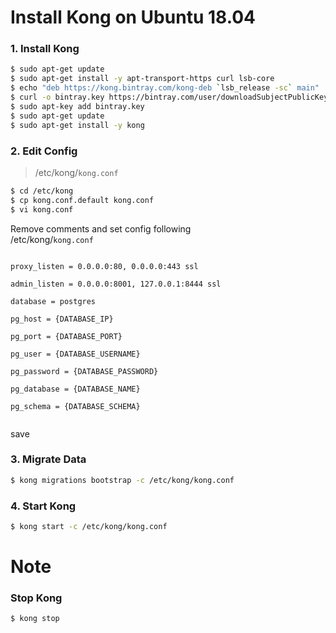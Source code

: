 # Install Kong on Ubuntu 18.04

### 1. Install Kong
```sh
$ sudo apt-get update
$ sudo apt-get install -y apt-transport-https curl lsb-core
$ echo "deb https://kong.bintray.com/kong-deb `lsb_release -sc` main" | sudo tee -a /etc/apt/sources.list
$ curl -o bintray.key https://bintray.com/user/downloadSubjectPublicKey?username=bintray
$ sudo apt-key add bintray.key
$ sudo apt-get update
$ sudo apt-get install -y kong
```

### 2. Edit Config 

> /etc/kong/`kong.conf`
```sh
$ cd /etc/kong
$ cp kong.conf.default kong.conf
$ vi kong.conf  
```
Remove comments and set config following    
/etc/kong/`kong.conf`    
```properties  

proxy_listen = 0.0.0.0:80, 0.0.0.0:443 ssl

admin_listen = 0.0.0.0:8001, 127.0.0.1:8444 ssl

database = postgres

pg_host = {DATABASE_IP}

pg_port = {DATABASE_PORT}

pg_user = {DATABASE_USERNAME}

pg_password = {DATABASE_PASSWORD}

pg_database = {DATABASE_NAME}

pg_schema = {DATABASE_SCHEMA}
 
```  
save

### 3. Migrate Data
```sh
$ kong migrations bootstrap -c /etc/kong/kong.conf
```

### 4. Start Kong
```sh
$ kong start -c /etc/kong/kong.conf  
```

# Note

### Stop Kong
```
$ kong stop  
```
